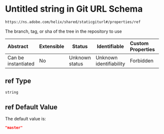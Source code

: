 # Untitled string in Git URL Schema

```txt
https://ns.adobe.com/helix/shared/staticgiturl#/properties/ref
```

The branch, tag, or sha of the tree in the repository to use


| Abstract            | Extensible | Status         | Identifiable            | Custom Properties | Additional Properties | Access Restrictions | Defined In                                                                    |
| :------------------ | ---------- | -------------- | ----------------------- | :---------------- | --------------------- | ------------------- | ----------------------------------------------------------------------------- |
| Can be instantiated | No         | Unknown status | Unknown identifiability | Forbidden         | Allowed               | none                | [staticgiturl.schema.json\*](staticgiturl.schema.json "open original schema") |

## ref Type

`string`

## ref Default Value

The default value is:

```json
"master"
```
